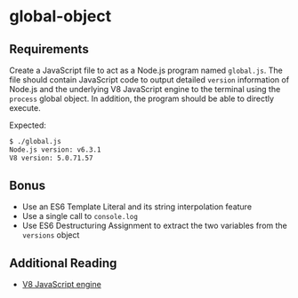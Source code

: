 # global-object

## Requirements

Create a JavaScript file to act as a Node.js program named `global.js`. The file
should contain JavaScript code to output detailed `version` information of Node.js
and the underlying V8 JavaScript engine to the terminal using the `process`
global object. In addition, the program should be able to directly execute.

Expected:

```bash
$ ./global.js
Node.js version: v6.3.1
V8 version: 5.0.71.57
```

## Bonus

-   Use an ES6 Template Literal and its string interpolation feature
-   Use a single call to `console.log`
-   Use ES6 Destructuring Assignment to extract the two variables from the
    `versions` object

## Additional Reading

-   [V8 JavaScript engine](https://en.wikipedia.org/wiki/V8_(JavaScript_engine))

